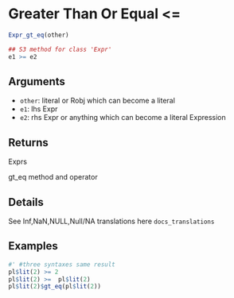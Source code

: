 # Greater Than Or Equal <=

```r
Expr_gt_eq(other)

## S3 method for class 'Expr'
e1 >= e2
```

## Arguments

- `other`: literal or Robj which can become a literal
- `e1`: lhs Expr
- `e2`: rhs Expr or anything which can become a literal Expression

## Returns

Exprs

gt_eq method and operator

## Details

See Inf,NaN,NULL,Null/NA translations here `docs_translations`

## Examples

```r
#' #three syntaxes same result
pl$lit(2) >= 2
pl$lit(2) >=  pl$lit(2)
pl$lit(2)$gt_eq(pl$lit(2))
```